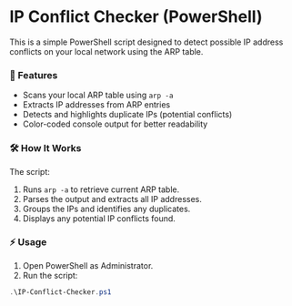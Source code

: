# IP Conflict Checker (PowerShell)

This is a simple PowerShell script designed to detect possible IP address conflicts on your local network using the ARP table.

### 📌 Features

- Scans your local ARP table using `arp -a`
- Extracts IP addresses from ARP entries
- Detects and highlights duplicate IPs (potential conflicts)
- Color-coded console output for better readability

### 🛠️ How It Works

The script:
1. Runs `arp -a` to retrieve current ARP table.
2. Parses the output and extracts all IP addresses.
3. Groups the IPs and identifies any duplicates.
4. Displays any potential IP conflicts found.

### ⚡ Usage

1. Open PowerShell as Administrator.
2. Run the script:

```powershell
.\IP-Conflict-Checker.ps1
